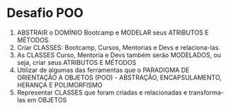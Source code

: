 # Desafio POO

1. ABSTRAIR o DOMÍNIO Bootcamp e MODELAR seus ATRIBUTOS E MÉTODOS.
2. Criar CLASSES: Bootcamp, Cursos, Mentorias e Devs e relaciona-las.
3. As CLASSES Curso, Mentoria e Devs também serão MODELADOS, ou seja, criar seus ATRIBUTOS E MÉTODOS
4. Utilizar de algumas das ferramentas que o PARADIGMA DE ORIENTAÇÃO A OBJETOS (POO) -  ABSTRAÇÃO, ENCAPSULAMENTO, HERANÇA E POLIMORFISMO
5. Representar CLASSES que foram criadas e relacionadas e transforma-las em OBJETOS
